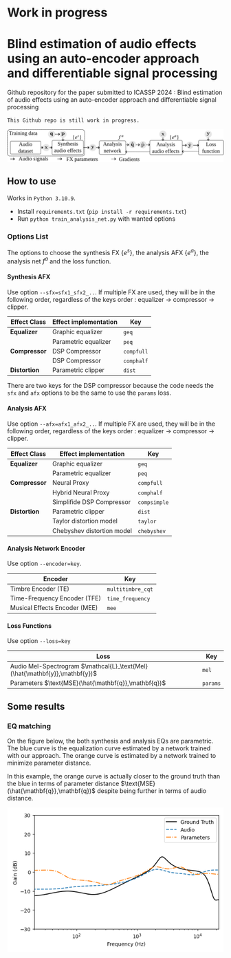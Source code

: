 
# Work in progress

# Blind estimation of audio effects using an auto-encoder approach and differentiable signal processing

Github repository for the paper submitted to ICASSP 2024 : Blind estimation of audio effects using an auto-encoder approach and differentiable signal processing

```
This Github repo is still work in progress.
```

![image](Images/Controller_Network_train_english.svg)

## How to use

Works in `Python 3.10.9`.

- Install `requirements.txt` (`pip install -r requirements.txt`)
- Run `python train_analysis_net.py` with wanted options

### Options List

The options to choose the synthesis FX $\{e^s\}$, the analysis AFX $\{e^a\}$, the analysis net $f^a$ and the loss function.

#### Synthesis AFX

Use option `--sfx=sfx1_sfx2_..`. If multiple FX are used, they will be in the following order, regardless of the keys order : equalizer $\to$ compressor $\to$ clipper.

| Effect Class   | Effect implementation| Key        |
|----------------|----------------------|------------|
| **Equalizer**  | Graphic equalizer    | `geq`      | 
|                | Parametric equalizer | `peq`      | 
| **Compressor** | DSP Compressor       | `compfull` |
|                | DSP Compressor       | `comphalf` |
| **Distortion** | Parametric clipper   | `dist`     |

There are two keys for the DSP compressor because the code needs the `sfx` and `afx` options to be the same to use the `params` loss.

#### Analysis AFX

Use option `--afx=afx1_afx2_..`. If multiple FX are used, they will be in the following order, regardless of the keys order : equalizer $\to$ compressor $\to$ clipper.

| Effect Class   | Effect implementation      | Key         |
|----------------|----------------------------|-------------|
| **Equalizer**  | Graphic equalizer          | `geq`       | 
|                | Parametric equalizer       | `peq`       | 
| **Compressor** | Neural Proxy               | `compfull`  |
|                | Hybrid Neural Proxy        | `comphalf`  |
|                | Simplifide DSP Compressor  | `compsimple`|
| **Distortion** | Parametric clipper         | `dist`      |
|                | Taylor distortion model    | `taylor`    |
|                | Chebyshev distortion model | `chebyshev` |

#### Analysis Network Encoder

Use option `--encoder=key`.

| Encoder                       | Key              |
|-------------------------------|------------------|
| Timbre Encoder (TE)           | `multitimbre_cqt`| 
| Time-Frequency Encoder (TFE)  | `time_frequency` | 
| Musical Effects Encoder (MEE) | `mee`            |

#### Loss Functions

Use option `--loss=key`

| Loss                                                                        | Key      |
|-----------------------------------------------------------------------------|----------|
| Audio Mel-Spectrogram $\mathcal{L}_\text{Mel}(\hat{\mathbf{y}},\mathbf{y})$ | `mel`    | 
| Parameters $\text{MSE}(\hat{\mathbf{q}},\mathbf{q})$                        | `params` | 

## Some results
### EQ matching

On the figure below, the both synthesis and analysis EQs are parametric.
The blue curve is the equalization curve estimated by a network trained with our approach.
The orange curve is estimated by a network trained to minimize parameter distance.

In this example, the orange curve is actually closer to the ground truth than the blue in terms of parameter distance $\text{MSE}(\hat{\mathbf{q}},\mathbf{q})$ despite being further in terms of audio distance.


![image](Images/EQ_Matching.png)
